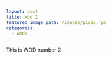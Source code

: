 ```yaml
---
layout: post
title: Wod 2
featured_image_path: /images/pic02.jpg
categories:
  - wods
---
```


This is WOD number 2